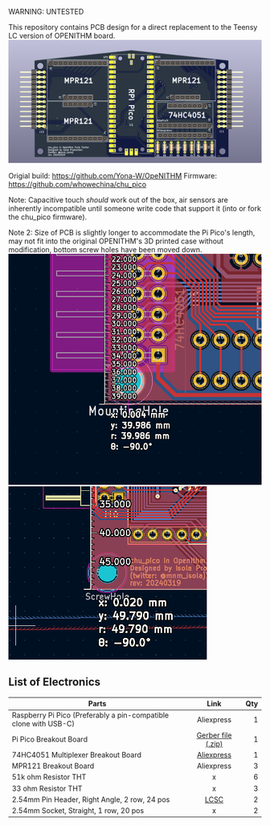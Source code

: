 WARNING: UNTESTED

This repository contains PCB design for a direct replacement to the Teensy LC version of OPENITHM board.
![](pcb_view.PNG)

Origial build: https://github.com/Yona-W/OpeNITHM
Firmware: https://github.com/whowechina/chu_pico

Note: Capacitive touch *should* work out of the box, air sensors are inherently incompatible until someone write code that support it (into or fork the chu_pico firmware).

Note 2: Size of PCB is slightly longer to accommodate the Pi Pico's length, may not fit into the original OPENITHM's 3D printed case without modification, bottom screw holes have been moved down.
![](length_original.PNG)
![](length_this.PNG)

## List of Electronics

| Parts		|      Link      |  Qty|
|----------|:-------------:|------:|
| Raspberry Pi Pico (Preferably a pin-compatible clone with USB-C)|Aliexpress|1|
| Pi Pico Breakout Board 						|[Gerber file (.zip)](/chupico_openithm/gerber/)|1| 
| 74HC4051 Multiplexer Breakout Board 			|[Aliexpress](https://www.aliexpress.com/item/32807771098.html)|1|
| MPR121 Breakout Board 						|Aliexpress|3|
| 51k ohm Resistor THT							|x|6|
| 33 ohm Resistor THT							|x|3|
| 2.54mm Pin Header, Right Angle, 2 row, 24 pos	|[LCSC](https://lcsc.com/product-detail/New-Arrivals_XFCN-PZ254R-12-24P_C492440.html)|2|
| 2.54mm Socket, Straight, 1 row, 20 pos		|x|2|
